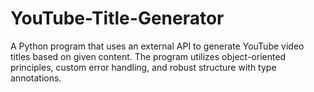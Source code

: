 # YouTube-Title-Generator
A Python program that uses an external API to generate YouTube video titles based on given content. The program utilizes object-oriented principles, custom error handling, and robust structure with type annotations.
